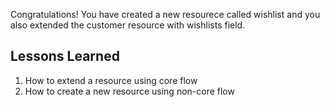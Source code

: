 Congratulations! You have created a new resourece called wishlist and you also extended the customer resource with wishlists field.

## Lessons Learned

1. How to extend a resource using core flow
2. How to create a new resource using non-core flow